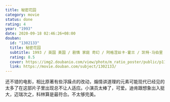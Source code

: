 ```yaml
---
title: 秘密花园
category: movie
status: done
rating: 4
year: "1993"
date: 2020-09-18 02:46:26+08:00
douban:
  id: "1302133"
  title: 秘密花园
  subtitle: 1993 / 英国 美国 / 剧情 家庭 奇幻 / 阿格涅丝卡·霍兰 / 凯特·马伯里 海登·普劳斯
  rating: 8.5
  cover: https://img2.doubanio.com/view/photo/m_ratio_poster/public/p1193040563.jpg
  link: https://movie.douban.com/subject/1302133/
---
```


还不错的电影，相比原著有些浮躁点的改动，煽情讲道理的元素可能现代已经见的太多了在这部片子里出现总不让人适应。小演员太棒了，可爱。迪肯跟想象出入挺大，迈瑞次之，科林算是最符合。不太够完美。
